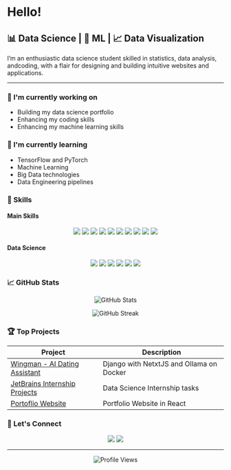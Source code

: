 # Hello!

<!-- <p align="center">
  <img src="https://media.giphy.com/media/l46Cy1rHbQ92uuLXa/giphy.gif" width="350">
</p> -->

## 📊 Data Science | 🧠 ML | 📈 Data Visualization

I’m an enthusiastic data science student
skilled in statistics, data analysis, andcoding,
with a flair for designing and building intuitive
websites and applications.

---

### 🔭 I'm currently working on

-   Building my data science portfolio
-   Enhancing my coding skills
-   Enhancing my machine learning skills

### 🌱 I'm currently learning

-   TensorFlow and PyTorch
-   Machine Learning
-   Big Data technologies
-   Data Engineering pipelines

### 💼 Skills

#### Main Skills

<p align="center">
    <img src="https://img.shields.io/badge/Python-3776AB?style=for-the-badge&logo=python&logoColor=white&rounded=true" />
    <img src="https://img.shields.io/badge/TypeScript-3178C6?style=for-the-badge&logo=typescript&logoColor=white&rounded=true" />
    <img src="https://img.shields.io/badge/React-61DAFB?style=for-the-badge&logo=react&logoColor=black&rounded=true" />
    <img src="https://img.shields.io/badge/Next.js-000000?style=for-the-badge&logo=next.js&logoColor=white&rounded=true" />
    <img src="https://img.shields.io/badge/Tailwind-06B6D4?style=for-the-badge&logo=tailwind-css&logoColor=white&rounded=true" />
    <img src="https://img.shields.io/badge/Databases-4479A1?style=for-the-badge&logo=postgresql&logoColor=white&rounded=true" />
    <img src="https://img.shields.io/badge/Git-F05032?style=for-the-badge&logo=git&logoColor=white&rounded=true" />
    <img src="https://img.shields.io/badge/Linux-FCC624?style=for-the-badge&logo=linux&logoColor=black&rounded=true" />
    <img src="https://img.shields.io/badge/Vite-646CFF?style=for-the-badge&logo=vite&logoColor=white&rounded=true" />
    <img src="https://img.shields.io/badge/Docker-2496ED?style=for-the-badge&logo=docker&logoColor=white&rounded=true" />
</p>

#### Data Science

<p align="center">
    <img src="https://img.shields.io/badge/TensorFlow-FF6F00?style=for-the-badge&logo=tensorflow&logoColor=white&rounded=true" />
    <img src="https://img.shields.io/badge/Scikit%20Learn-F7931E?style=for-the-badge&logo=scikit-learn&logoColor=white&rounded=true" />
    <img src="https://img.shields.io/badge/NumPy-013243?style=for-the-badge&logo=numpy&logoColor=white&rounded=true" />
    <img src="https://img.shields.io/badge/SciPy-8CAAE6?style=for-the-badge&logo=scipy&logoColor=white&rounded=true" />
    <img src="https://img.shields.io/badge/Pandas-150458?style=for-the-badge&logo=pandas&logoColor=white&rounded=true" />
    <img src="https://img.shields.io/badge/Matplotlib-11557C?style=for-the-badge&logo=python&logoColor=white&rounded=true" />
</p>

### 📈 GitHub Stats

<p align="center">
  <img src="https://github-readme-stats.vercel.app/api?username=birzyk6&show_icons=true&theme=github_dark_dimmed" alt="GitHub Stats" />
</p>

<p align="center">
  <img src="https://github-readme-streak-stats.herokuapp.com/?user=birzyk6&theme=github_dark_dimmed" alt="GitHub Streak" />
</p>

### 🏆 Top Projects

| Project                                                                          | Description                              |
| -------------------------------------------------------------------------------- | ---------------------------------------- |
| [Wingman - AI Dating Assistant](https://github.com/birzyk6/wingman)              | Django with NetxtJS and Ollama on Docker |
| [JetBrains Internship Projects](https://github.com/birzyk6/jetbrains-internship) | Data Science Internship tasks            |
| [Portoflio Website](https://github.com/birzyk6/portfolio)                        | Portfolio Website in React               |

### 💬 Let's Connect

<p align="center">
  <a href="https://www.linkedin.com/in/bartosz-irzyk-75a365295/"><img src="https://img.shields.io/badge/LinkedIn-0077B5?style=for-the-badge&logo=linkedin&logoColor=white" /></a>
  <a href="mailto:birzyk6@gmail.com"><img src="https://img.shields.io/badge/Email-D14836?style=for-the-badge&logo=gmail&logoColor=white" /></a>
</p>

---

<p align="center">
  <img src="https://komarev.com/ghpvc/?username=birzyk6&color=blueviolet" alt="Profile Views" />
</p>
